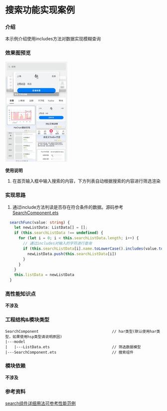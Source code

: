 # 搜索功能实现案例

### 介绍

本示例介绍使用includes方法对数据实现模糊查询

### 效果图预览

<img src="./src/main/resources/base/media/search_component.gif" width="200">

**使用说明**

1. 在首页输入框中输入搜索的内容，下方列表自动根据搜索的内容进行筛选渲染

### 实现思路

1. 通过include方法判读是否存在符合条件的数据。源码参考[SearchComponent.ets](./src/main/ets/components/mainpage/SearchComponent.ets)
```ts
  searchFunc(value: string) {
    let newListData: ListData[] = [];
    if (this.searchListData !== undefined) {
      for (let i = 0; i < this.searchListData.length; i++) {
        // 通过includes对输入的字符进行查询
        if (this.searchListData[i].name.toLowerCase().includes(value.toLowerCase())) {
          newListData.push(this.searchListData[i])
        }
      }
    }
    this.listData = newListData
  }
  ```

### 高性能知识点

**不涉及**

### 工程结构&模块类型

   ```
   SearchComponent                                 // har类型(默认使用har类型，如果使用hsp类型请说明原因)
   |---model
   |   |---ListData.ets                            // 筛选数据模型
   |---SearchComponent.ets                         // 搜索组件
   ```

### 模块依赖

**不涉及**

### 参考资料

[search组件详细用法可参考性能范例](https://developer.huawei.com/consumer/cn/doc/harmonyos-references-V2/ts-basic-components-search-0000001428061740-V2)